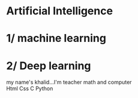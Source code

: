 # Artificial Intelligence 
# 1/ machine learning 
# 2/ Deep learning 

my name's khalid...I'm teacher math and computer  
Html 
Css
C 
Python 
